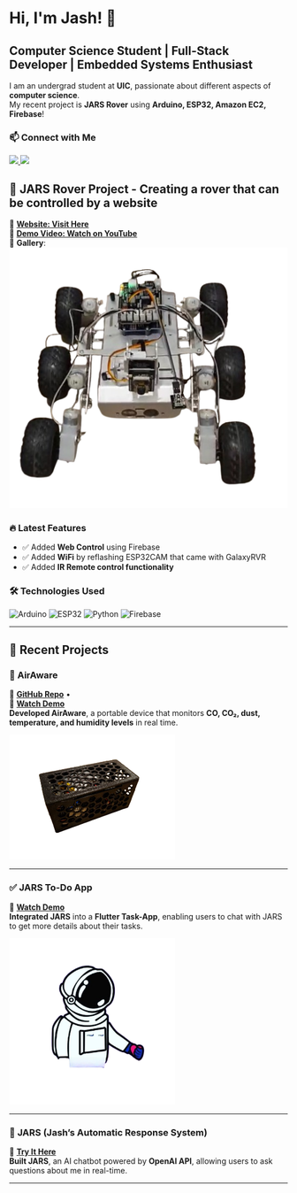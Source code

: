 # Hi, I'm Jash! 👋  
## Computer Science Student | Full-Stack Developer | Embedded Systems Enthusiast  

I am an undergrad student at **UIC**, passionate about different aspects of **computer science**.  
My recent project is **JARS Rover** using **Arduino, ESP32, Amazon EC2, Firebase**!  

### 📫 **Connect with Me**  
<p align="left">
  <a href="mailto:jashs2974@gmail.com">
    <img src="https://img.shields.io/badge/Email-D14836?style=for-the-badge&logo=gmail&logoColor=white&logoWidth=20&label=" height="40">
  </a>
  <a href="https://www.linkedin.com/in/jash-sh/" target="_blank">
    <img src="https://img.shields.io/badge/LinkedIn-0077B5?style=for-the-badge&logo=linkedin&logoColor=white&logoWidth=20&label=" height="40">
  </a>
</p>

## 🚀 **JARS Rover Project** - Creating a rover that can be controlled by a website
🔗 <a href="https://itsjash.com/rover.html" target="_blank">**Website: Visit Here**</a>  
🎥 <a href="https://www.youtube.com/watch?v=9_svSL55m3o&feature=youtu.be" target="_blank">**Demo Video: Watch on YouTube**</a>  
📸 **Gallery**:  
![Rover](https://github.com/Dramaticgod/Dramaticgod/blob/main/rover.png)  

### 🔥 **Latest Features**
- ✅ Added **Web Control** using Firebase  
- ✅ Added **WiFi** by reflashing ESP32CAM that came with GalaxyRVR  
- ✅ Added **IR Remote control functionality**  

### 🛠️ **Technologies Used**
![Arduino](https://img.shields.io/badge/Arduino-00979D?style=for-the-badge&logo=arduino&logoColor=white)
![ESP32](https://img.shields.io/badge/ESP32-0078D7?style=for-the-badge&logo=espressif)
![Python](https://img.shields.io/badge/Python-FFD43B?style=for-the-badge&logo=python&logoColor=white)
![Firebase](https://img.shields.io/badge/Firebase-FFCA28?style=for-the-badge&logo=firebase)

---

## 🚀 **Recent Projects**
### 📡 **AirAware**  
📌 <a href="https://github.com/Dramaticgod/AirAware" target="_blank">**GitHub Repo**</a> •  
🎥 <a href="https://www.youtube.com/watch?v=SZdRbrvS93k&feature=youtu.be" target="_blank">**Watch Demo**</a>  
**Developed AirAware**, a portable device that monitors **CO, CO₂, dust, temperature, and humidity levels** in real time.  

<a href="https://www.youtube.com/watch?v=SZdRbrvS93k&feature=youtu.be" target="_blank">
  <img src="https://github.com/Dramaticgod/Dramaticgod/blob/main/air.png" width="300">
</a>

---


### ✅ **JARS To-Do App**  
🎥 <a href="https://www.youtube.com/watch?v=EpxASzmFrNw&feature=youtu.be" target="_blank">**Watch Demo**</a>  
**Integrated JARS** into a **Flutter Task-App**, enabling users to chat with JARS to get more details about their tasks.  

<a href="https://www.youtube.com/watch?v=EpxASzmFrNw&feature=youtu.be" target="_blank">
  <img src="https://github.com/Dramaticgod/Dramaticgod/blob/main/jars.png" width="300">
</a>

---


### 🤖 **JARS (Jash’s Automatic Response System)**  
📌 <a href="https://itsjash.com/chatbox.html" target="_blank">**Try It Here**</a>  
**Built JARS**, an AI chatbot powered by **OpenAI API**, allowing users to ask questions about me in real-time.

---

